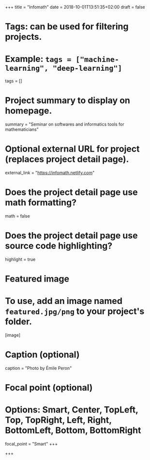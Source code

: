 +++
title = "Infomath"
date = 2018-10-01T13:51:35+02:00
draft = false

# Tags: can be used for filtering projects.
# Example: `tags = ["machine-learning", "deep-learning"]`
tags = []

# Project summary to display on homepage.
summary = "Seminar on softwares and informatics tools for mathematicians"

# Optional external URL for project (replaces project detail page).
external_link = "https://infomath.netlify.com"

# Does the project detail page use math formatting?
math = false

# Does the project detail page use source code highlighting?
highlight = true

# Featured image
# To use, add an image named `featured.jpg/png` to your project's folder. 
[image]
  # Caption (optional)
  caption = "Photo by Émile Peron"

  # Focal point (optional)
  # Options: Smart, Center, TopLeft, Top, TopRight, Left, Right, BottomLeft, Bottom, BottomRight
  focal_point = "Smart"
+++

+++
